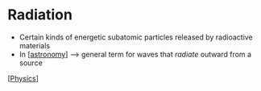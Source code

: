 # Radiation

- Certain kinds of energetic subatomic particles released by radioactive materials
- In [[astronomy]] --> general term for waves that _radiate_ outward from a source

[[Physics]]

[//begin]: # "Autogenerated link references for markdown compatibility"
[astronomy]: astronomy "Astronomy"
[physics]: physics "Physics"
[//end]: # "Autogenerated link references"